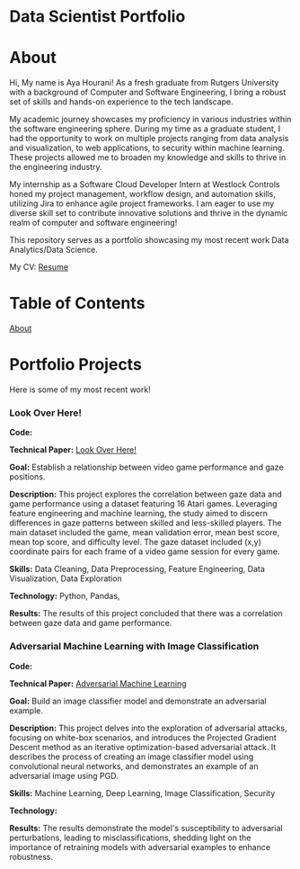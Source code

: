 # Data Scientist Portfolio

# About

Hi, My name is Aya Hourani! As a fresh graduate from Rutgers University with a background of Computer and Software Engineering, I bring a robust set of skills and hands-on experience to the tech landscape. 

My academic journey showcases my proficiency in various industries within the software engineering sphere. During my time as a graduate student, I had the opportunity to work on multiple projects ranging from data analysis and visualization, to web applications, to security within machine learning. These projects allowed me to broaden my knowledge and skills to thrive in the engineering industry. 

My internship as a Software Cloud Developer Intern at Westlock Controls honed my project management, workflow design, and automation skills, utilizing Jira to enhance agile project frameworks. I am eager to use my diverse skill set to contribute innovative solutions and thrive in the dynamic realm of computer and software engineering!

This repository serves as a portfolio showcasing my most recent work Data Analytics/Data Science.

My CV: [Resume](Resume.pdf)

# Table of Contents

[About](https://github.com/ahourani2000/Data-Scientist-Portfolio/edit/main/README.md#about)

# Portfolio Projects

Here is some of my most recent work! 

### Look Over Here!
**Code:** 

**Technical Paper:** [Look Over Here!](Final_MS_Technical_Paper.pdf)

**Goal:** Establish a relationship between video game performance and gaze positions.

**Description:** This project explores the correlation between gaze data and game performance using a dataset featuring 16 Atari games. Leveraging feature engineering and machine learning, the study aimed to discern differences in gaze patterns between skilled and less-skilled players. The main dataset included the game, mean validation error, mean best score, mean top score, and difficulty level. The gaze dataset included (x,y) coordinate pairs for each frame of a video game session for every game.

**Skills:** Data Cleaning, Data Preprocessing, Feature Engineering, Data Visualization, Data Exploration

**Technology:** Python, Pandas, 

**Results:** The results of this project concluded that there was a correlation between gaze data and game performance. 

### Adversarial Machine Learning with Image Classification
**Code:** 

**Technical Paper:** [Adversarial Machine Learning](https://github.com/ahourani2000/Data-Scientist-Portfolio/blob/8ccfeaab108f17898e33146f6deb3eb55ac70364/CSS%20Final%20Project%20Report.pdf)

**Goal:** Build an image classifier model and demonstrate an adversarial example.

**Description:** This project delves into the exploration of adversarial attacks, focusing on white-box scenarios, and introduces the Projected Gradient Descent method as an iterative optimization-based adversarial attack. It describes the process of creating an image classifier model using convolutional neural networks, and demonstrates an example of an adversarial image using PGD.

**Skills:** Machine Learning, Deep Learning, Image Classification, Security 

**Technology:**

**Results:** The results demonstrate the model's susceptibility to adversarial perturbations, leading to misclassifications, shedding light on the importance of retraining models with adversarial examples to enhance robustness.
